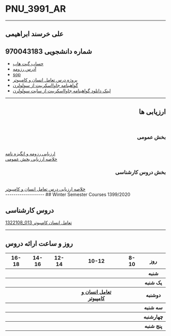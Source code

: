 # PNU_3991_AR
----------
## علی خرسند ابراهیمی 
شماره دانشجویی 970043183 
---
- <a href="https://github.com/Ali-khorsand-Ebrahimi">حساب گیت هاب</a>
- <a href="https://github.com/Ali-khorsand-Ebrahimi/Ali.khorsand.ebrahimi/blob/gh-pages/Index.md">آدرس رزومه</a>
- <a href="https://github.com/Ali-khorsand-Ebrahimi/SOP">sop</a>
- <a href="https://github.com/mozhganmottaghi/PNU_3991_AR/tree/main/ResearchAndPresentationMethods">پروژه درس تعامل انسان و کامپیوتر</a>
- <a href="https://github.com/Ali-khorsand-Ebrahimi/PNU_3991_AR/blob/main/Javascript_Certificate.JPG">گواهینامه جاوااسکریپت از سولولرن</a>
- <a href="https://www.sololearn.com/Certificate/1024-20275044/pdf/">لینک دانلود گواهینامه جاوااسکریپت از سایت سولولرن</a>
-------------------
<h2 align="right">ارزیابی ها</h2></br>
<h3 align="right">بخش عمومی</h3></br>
<a href="https://github.com/Ali-khorsand-Ebrahimi/PNU_3991_AR/blob/main/XX_CV_CheckList_AR_3991.pdf">ارزیابی رزومه و انگیزه نامه</a></br>
<a href="https://github.com/Ali-khorsand-Ebrahimi/PNU_3991_AR/blob/main/XX_GeneralSection_CheckList_AR_3991.pdf">خلاصه ارزیابی بخش عمومی</a></br>
<h3 align="right">بخش دروس کارشناسی</h3></br>
<a href="https://github.com/Ali-khorsand-Ebrahimi/PNU_3991_AR/blob/main/XX_HumanComputerInteraction_CheckList_AR_3991.pdf">خلاصه ارزیابی درس تعامل انسان و کامپیوتر</a></br>
-------------------
## Winter Semester Courses 1399/2020

## دروس کارشناسی

[1322108_013 تعامل انسان کامپیوتر](https://github.com/AliRazavi-edu/PNU_3991/tree/master/_BSc/HumanComputerInteraction)

-----------------


## روز و ساعت ارائه دروس

<table style="width:100%">
  <tr>
    <th >16-18</th>
    <th >14-16</th>
    <th >12-14</th>
    <th>10-12</th>
    <th>8-10</th>
    <th>روز</th>
   </tr>
  <tr>
  <th ></th>
    <th ></th>
    <th ></th>
    <th ></th>
    <th ></th>
   
  <th>شنبه</th>
  </tr>
   <tr>
    <th ></th>
    <th ></th>
    <th></th>
    <th></th>
    <th ></th>
    <th>یک شنبه</th>
  </tr>
   <tr>
     <th ><a </a> </th>
     <th ><a </a></th>
     <th><a </a></th>
     <th><a 
     <th><a href="https://github.com/AliRazavi-edu/PNU_3991/tree/master/_BSc/HumanComputerInteraction">تعامل انسان و كامپيوتر</a></th>
    <th ></th>   
    <th>دوشنبه</th>
  </tr>
   <tr>
     <th></th>
    <th ></th>
     <th></th>
    <th></th>
    <th ></th>
    <th>سه شنبه</th>
  </tr>
   <tr>
    <th ></th>
    <th ></th>
    <th></th>
    <th></th>
     <th ><a </a></th>
    <th>چهارشنبه</th>
  </tr>
   <tr>
    <th ></th>
     <th ><a  </a></th>
     <th ><a </a></th>
     <th><a  </a></th>
    <th><a </a></th>
    <th>پنج شنبه</th>
  </tr>
</table>
